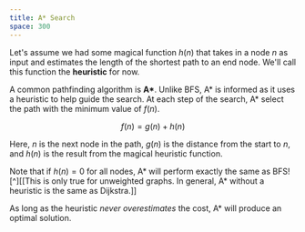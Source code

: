 ```yaml
---
title: A* Search
space: 300
---
```


Let's assume we had some magical function $h(n)$ that takes in a node $n$ as input and estimates the length of the shortest path to an end node. We'll call this function the **heuristic** for now.

A common pathfinding algorithm is **A\***. Unlike BFS, A\* is informed as it uses a heuristic to help guide the search. At each step of the search, A\* select the path with the minimum value of $f(n)$.

$$f(n) = g(n) + h(n)$$

Here, $n$ is the next node in the path, $g(n)$ is the distance from the start to $n$, and $h(n)$ is the result from the magical heuristic function.

Note that if $h(n) = 0$ for all nodes, A\* will perform exactly the same as BFS! [^][[This is only true for unweighted graphs. In general, A\* without a heuristic is the same as Dijkstra.]]

As long as the heuristic _never overestimates_ the cost, A\* will produce an optimal solution.
